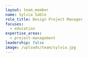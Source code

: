 ```yaml
---
layout: team_member
name: Sylvia Sable
role_title: Design Project Manager
focuses:
  - education
expertise_areas: 
  - project-management
leadership: false
image: /uploads/team/sylvia.jpg
---
```


